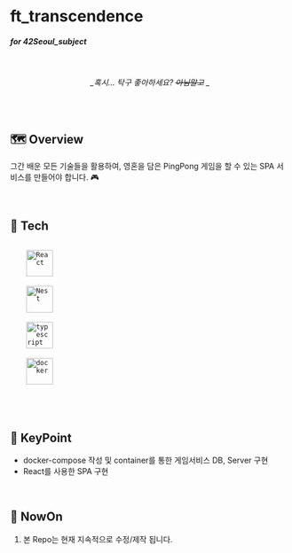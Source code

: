 # ft_transcendence

#### _for 42Seoul_subject_

<br/>
  
  <div align="center">
  
  ###### _혹시... 탁구 좋아하세요?  ~~아님말고~~ _

  </div>
</div>



<br/>


## 🗺️ Overview
그간 배운 모든 기술들을 활용하여, 영혼을 담은 PingPong 게임을 할 수 있는 SPA 서비스를 만들어야 합니다. 🎮
<br/>

<br/>


## 🧰 Tech


<code>
    <img src="https://img.shields.io/badge/React-20232A?style=for-the-badge&logo=react&logoColor=61DAFB" height="48" alt="React"/>
</code>

<code>
    <img src="https://img.shields.io/badge/nestjs-E0234E?style=for-the-badge&logo=nestjs&logoColor=white" height="48" alt="Nest"/>
</code>

<code>
    <img src="https://img.shields.io/badge/TypeScript-007ACC?style=for-the-badge&logo=typescript&logoColor=white" height="48" alt="typescript"/>
</code>

<code>
    <img src="https://img.shields.io/badge/Docker-2CA5E0?style=for-the-badge&logo=docker&logoColor=white" height="48" alt="docker"/>
</code>

  
<br/>
<br/>
<br/>



## 🔑 KeyPoint

- docker-compose 작성 및 container를 통한 게임서비스 DB, Server 구현
- React를 사용한 SPA 구현


<br/>


## 🚩 NowOn

1. 본 Repo는 현재 지속적으로 수정/제작 됩니다.
